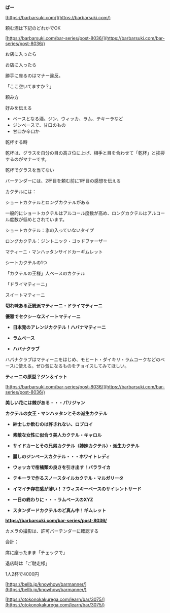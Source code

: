 **ばー**

[https://barbarsuki.com/](https://barbarsuki.com/)

  

  

頼む酒は下記のどれかでOK

[https://barbarsuki.com/bar-series/post-8036/](https://barbarsuki.com/bar-series/post-8036/)

  

  

  

お店に入ったら

  

お店に入ったら

勝手に座るのはマナー違反。

「ここ空いてますか？」

  

頼み方

  

好みを伝える

- ベースとなる酒。ジン、ウィッカ、ラム、テキーラなど
- ジンベースで、甘口のもの
- 甘口か辛口か

  

  

乾杯する時

乾杯は、グラスを自分の目の高さ位に上げ、相手と目を合わせて「乾杯」と挨拶するのがマナーです。

乾杯でグラスを当てない

  

バーテンダーには、2杯目を頼む前に1杯目の感想を伝える

  

カクテルには：

ショートカクテルとロングカクテルがある

  

一般的にショートカクテルはアルコール度数が高め、ロングカクテルはアルコール度数が低めとされています。

  

ショートカクテル：氷の入っていないタイプ

ロングカクテル：ジントニック・ゴッドファーザー

  

マティーニ・マンハッタンサイドカーギムレット

シートカクテルの1つ

「カクテルの王様」人ベースのカクテル

  

「ドライマティーニ」

スイートマティーニ

  

**切れ味ある正統派マティーニ・ドライマティーニ**

**優雅でセクシーなスイートマティーニ**

  

- **日本発のアレンジカクテル！ハバナマティーニ**

- **ラムベース**
- **ハバナクラブ**

  

ハバナクラブはマティーニをはじめ、モヒート・ダイキリ・ラムコークなどのベースに使える。ぜひ気になるものをチョイスしてみてほしい。

  

**ティーニの原型？ジン＆イット**

[https://barbarsuki.com/bar-series/post-8036/](https://barbarsuki.com/bar-series/post-8036/)

  

**美しい花には棘がある・・・パリジャン**

**カクテルの女王・マンハッタンとその派生カクテル**

  

- **紳士しか飲むのは許されない、ロブロイ**

- **素敵な女性に似合う美人カクテル・キャロル**
- **サイドカーとその兄弟カクテル（姉妹カクテル）・派生カクテル**
- **麗しのジンベースカクテル・・・ホワイトレディ**
- **ウォッカで柑橘類の良さを引き出す！バラライカ**
- **テキーラで作るスノースタイルカクテル・マルガリータ**
- **イマイチ存在感が薄い！？ウィスキーベースのサイレントサード**
- **一日の終わりに・・・ラムベースのXYZ**
- **スタンダードカクテルのど真ん中！ギムレット**

**https://barbarsuki.com/bar-series/post-8036/**

  

  

カメラの撮影は、許可バーテンダーに確認する

  

  

  

  

会計：

席に座ったまま「チェックで」

退店時は「ご馳走様」

  

1人2杯で4000円

  

[https://bellb.jp/knowhow/barmanner/](https://bellb.jp/knowhow/barmanner/)

  

  

  

  

[https://otokonokakurega.com/learn/bar/3075/](https://otokonokakurega.com/learn/bar/3075/)